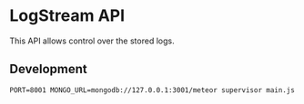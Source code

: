 # LogStream API

This API allows control over the stored logs.

## Development

```
PORT=8001 MONGO_URL=mongodb://127.0.0.1:3001/meteor supervisor main.js
```
